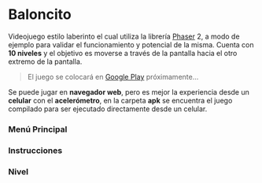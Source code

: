 # Baloncito
Videojuego estilo laberinto el cual utiliza la librería [Phaser](https://phaser.io) 2, a modo de ejemplo para validar el funcionamiento y potencial de la misma.
Cuenta con **10 niveles** y el objetivo es moverse a través de la pantalla hacia el otro extremo de la pantalla. 
> El juego se colocará en [Google Play](https://play.google.com) próximamente...

Se puede jugar en **navegador web**, pero es mejor la experiencia desde un **celular** con el **acelerómetro**, en la carpeta **apk** se encuentra el juego compilado para ser ejecutado directamente desde un celular. 

### Menú Principal

<imagen>
  
### Instrucciones

<imagen>
    
### Nivel
  <Imagen>
